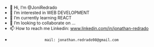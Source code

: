 - 👋 Hi, I’m @JoniRedrado
- 👀 I’m interested in WEB DEVELOPMENT
- 🌱 I’m currently learning REACT
- 💞️ I’m looking to collaborate on ...
- 📫 How to reach me Linkedin: www.linkedin.com/in/jonathan-redrado
-                     mail: jonathan.redrado98@gmail.com

<!---
JoniRedrado/JoniRedrado is a ✨ special ✨ repository because its `README.md` (this file) appears on your GitHub profile.
You can click the Preview link to take a look at your changes.
--->
